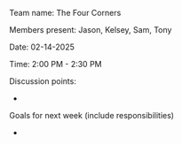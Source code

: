Team name: The Four Corners

Members present: Jason, Kelsey, Sam, Tony

Date: 02-14-2025

Time: 2:00 PM - 2:30 PM

Discussion points:

* 

Goals for next week (include responsibilities)

* 

